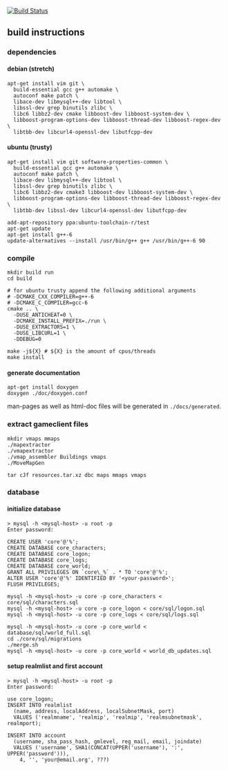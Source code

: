 [![Build Status](https://travis-ci.org/blizzlike-org/core.svg?branch=master)](https://travis-ci.org/blizzlike-org/core)

## build instructions

### dependencies

#### debian (stretch)

    apt-get install vim git \
      build-essential gcc g++ automake \
      autoconf make patch \
      libace-dev libmysql++-dev libtool \
      libssl-dev grep binutils zlibc \
      libc6 libbz2-dev cmake libboost-dev libboost-system-dev \
      libboost-program-options-dev libboost-thread-dev libboost-regex-dev \
      libtbb-dev libcurl4-openssl-dev libutfcpp-dev 

#### ubuntu (trusty)

    apt-get install vim git software-properties-common \
      build-essential gcc g++ automake \
      autoconf make patch \
      libace-dev libmysql++-dev libtool \
      libssl-dev grep binutils zlibc \
      libc6 libbz2-dev cmake3 libboost-dev libboost-system-dev \
      libboost-program-options-dev libboost-thread-dev libboost-regex-dev \
      libtbb-dev libssl-dev libcurl4-openssl-dev libutfcpp-dev

    add-apt-repository ppa:ubuntu-toolchain-r/test
    apt-get update
    apt-get install g++-6
    update-alternatives --install /usr/bin/g++ g++ /usr/bin/g++-6 90

### compile

    mkdir build run
    cd build

    # for ubuntu trusty append the following additional arguments
    # -DCMAKE_CXX_COMPILER=g++-6
    # -DCMAKE_C_COMPILER=gcc-6
    cmake .. \
      -DUSE_ANTICHEAT=0 \
      -DCMAKE_INSTALL_PREFIX=./run \
      -DUSE_EXTRACTORS=1 \
      -DUSE_LIBCURL=1 \
      -DDEBUG=0

    make -j${X} # ${X} is the amount of cpus/threads
    make install

#### generate documentation

    apt-get install doxygen
    doxygen ./doc/doxygen.conf

man-pages as well as html-doc files will be generated in `./docs/generated`.

### extract gameclient files

    mkdir vmaps mmaps
    ./mapextractor
    ./vmapextractor
    ./vmap_assembler Buildings vmaps
    ./MoveMapGen

    tar cJf resources.tar.xz dbc maps mmaps vmaps

### database

#### initialize database

    > mysql -h <mysql-host> -u root -p
    Enter password:

    CREATE USER 'core'@'%';
    CREATE DATABASE core_characters;
    CREATE DATABASE core_logon;
    CREATE DATABASE core_logs;
    CREATE DATABASE core_world;
    GRANT ALL PRIVILEGES ON `core\_%` . * TO 'core'@'%';
    ALTER USER 'core'@'%' IDENTIFIED BY '<your-password>';
    FLUSH PRIVILEGES;

    mysql -h <mysql-host> -u core -p core_characters < core/sql/characters.sql
    mysql -h <mysql-host> -u core -p core_logon < core/sql/logon.sql
    mysql -h <mysql-host> -u core -p core_logs < core/sql/logs.sql

    mysql -h <mysql-host> -u core -p core_world < database/sql/world_full.sql
    cd ./core/sql/migrations
    ./merge.sh
    mysql -h <mysql-host> -u core -p core_world < world_db_updates.sql

#### setup realmlist and first account

    > mysql -h <mysql-host> -u root -p
    Enter password:

    use core_logon;
    INSERT INTO realmlist
      (name, address, localAddress, localSubnetMask, port)
      VALUES ('realmname', 'realmip', 'realmip', 'realmsubnetmask', realmport);

    INSERT INTO account
      (username, sha_pass_hash, gmlevel, reg_mail, email, joindate)
      VALUES ('username', SHA1(CONCAT(UPPER('username'), ':', UPPER('password'))),
        4, '', 'your@email.org', ???)
